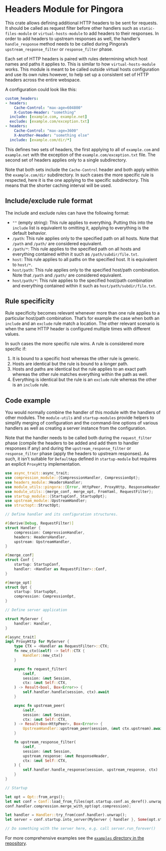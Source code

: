 # Headers Module for Pingora

This crate allows defining additional HTTP headers to be sent for requests. It should be called
as request filter before other handlers such as `static-files-module` or `virtual-hosts-module`
to add headers to their responses. In order to add headers to upstream responses as well, the
handler’s `handle_response` method needs to be called during Pingora’s
`upstream_response_filter` or `response_filter` phase.

Each set of HTTP headers is paired with rules determining which host names and paths it applies
to. This is similar to how `virtual-hosts-module` works. This module is meant to be called
outside virtual hosts configuration and use its own rules however, to help set up a consistent
set of HTTP headers across the entire webspace.

A configuration could look like this:

```yaml
custom_headers:
- headers:
    Cache-Control: "max-age=604800"
    X-Custom-Header: "something"
  include: [example.com, example.net]
  exclude: [example.com/exception.txt]
- headers:
    Cache-Control: "max-age=3600"
    X-Another-Header: "something else"
  include: [example.com/dir/*]
```

This defines two sets of headers, the first applying to all of `example.com` and `example.net`
with the exception of the `example.com/exception.txt` file. The second set of headers applies
only to a single subdirectory.

Note that both sets include the `Cache-Control` header and both apply within the
`example.com/dir` subdirectory. In such cases the more specific rule is respected, here it is
the one applying to the specific subdirectory. This means that the shorter caching interval
will be used.

## Include/exclude rule format

The include and exclude rules can have the following format:

* `""` (empty string): This rule applies to everything. Putting this into the `include` list is
  equivalent to omitting it, applying to everything is the default behavior.
* `/path`: This rule applies only to the specified path on all hosts. Note that `/path` and
  `/path/` are considered equivalent.
* `/path/*`: This rule applies to the specified path on all hosts and everything contained
  within it such as `/path/subdir/file.txt`.
* `host`: This rule applies to all paths on the specified host. It is equivalent to `host/*`.
* `host/path`: This rule applies only to the specified host/path combination. Note that `/path`
  and `/path/` are considered equivalent.
* `host/path/*`: This rule applies to the specified host/path combination and everything
  contained within it such as `host/path/subdir/file.txt`.

## Rule specificity

Rule specificity becomes relevant whenever more than one rule applies to a particular host/path
combination. That’s for example the case when both an `include` and an `exclude` rule match a
location. The other relevant scenario is when the same HTTP header is configured multiple times
with different values.

In such cases the more specific rule wins. A rule is considered more specific if:

1. It is bound to a specific host whereas the other rule is generic.
2. Hosts are identical but the rule is bound to a longer path.
3. Hosts and paths are identical but the rule applies to an exact path whereas the other rule
   matches everything within the path as well.
4. Everything is identical but the rule is an `exclude` rule whereas the other is an `include`
   rule.

## Code example

You would normally combine the handler of this module with the handlers of other modules. The
`module-utils` and `startup-modules` provide helpers to simplify merging of configuration and
the command-line options of various handlers as well as creating a server instance from the
configuration.

Note that the handler needs to be called both during the `request_filter` phase (compile the
headers to be added and add them to handler responses if any) and during the
`upstream_response_filter` or `response_filter` phase (apply the headers to upstream
responses). As such, it isn’t suitable for `DefaultApp` defined in `startup-module` but
requires an explicit `ProxyHttp` implementation.

```rust
use async_trait::async_trait;
use compression_module::{CompressionHandler, CompressionOpt};
use headers_module::HeadersHandler;
use module_utils::pingora::{Error, HttpPeer, ProxyHttp, ResponseHeader, Session};
use module_utils::{merge_conf, merge_opt, FromYaml, RequestFilter};
use startup_module::{StartupConf, StartupOpt};
use upstream_module::UpstreamHandler;
use structopt::StructOpt;

// Define handler and its configuration structures.

#[derive(Debug, RequestFilter)]
struct Handler {
    compression: CompressionHandler,
    headers: HeadersHandler,
    upstream: UpstreamHandler,
}

#[merge_conf]
struct Conf {
    startup: StartupConf,
    handler: <Handler as RequestFilter>::Conf,
}

#[merge_opt]
struct Opt {
    startup: StartupOpt,
    compression: CompressionOpt,
}

// Define server application

struct MyServer {
    handler: Handler,
}

#[async_trait]
impl ProxyHttp for MyServer {
    type CTX = <Handler as RequestFilter>::CTX;
    fn new_ctx(&self) -> Self::CTX {
        Handler::new_ctx()
    }

    async fn request_filter(
        &self,
        session: &mut Session,
        ctx: &mut Self::CTX,
    ) -> Result<bool, Box<Error>> {
        self.handler.handle(session, ctx).await
    }

    async fn upstream_peer(
        &self,
        session: &mut Session,
        ctx: &mut Self::CTX,
    ) -> Result<Box<HttpPeer>, Box<Error>> {
        UpstreamHandler::upstream_peer(session, &mut ctx.upstream).await
    }

    fn upstream_response_filter(
        &self,
        session: &mut Session,
        upstream_response: &mut ResponseHeader,
        ctx: &mut Self::CTX,
    ) {
        self.handler.handle_response(session, upstream_response, ctx)
    }
}

// Startup

let opt = Opt::from_args();
let mut conf = Conf::load_from_files(opt.startup.conf.as_deref().unwrap_or(&[])).unwrap();
conf.handler.compression.merge_with_opt(opt.compression);

let handler = Handler::try_from(conf.handler).unwrap();
let server = conf.startup.into_server(MyServer { handler }, Some(opt.startup));

// Do something with the server here, e.g. call server.run_forever()
```

For more comprehensive examples see the [`examples` directory in the repository](https://github.com/palant/pingora-utils/tree/main/examples).
